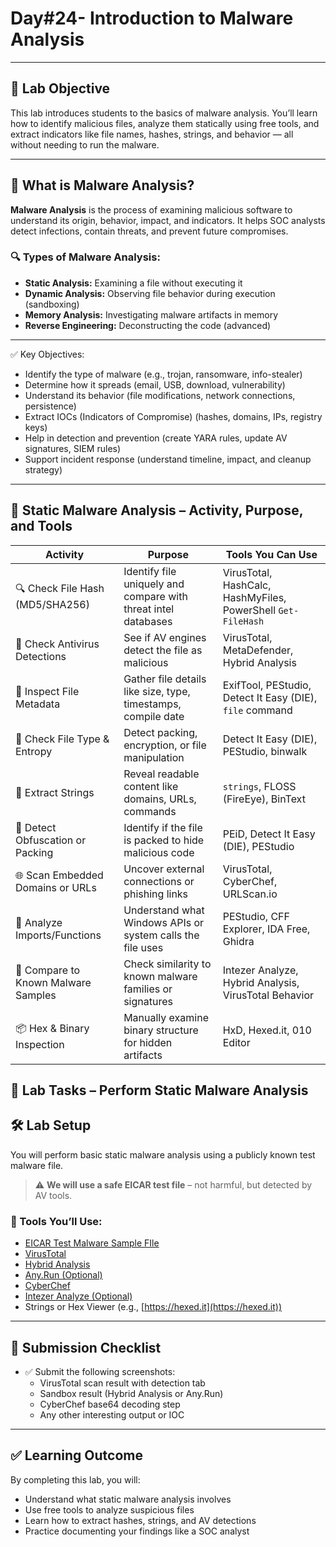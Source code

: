 # **Day#24- Introduction to Malware Analysis**

---

## 🎯 **Lab Objective**

This lab introduces students to the basics of malware analysis. You’ll learn how to identify malicious files, analyze them statically using free tools, and extract indicators like file names, hashes, strings, and behavior — all without needing to run the malware.

---

## 🧠 **What is Malware Analysis?**

**Malware Analysis** is the process of examining malicious software to understand its origin, behavior, impact, and indicators. It helps SOC analysts detect infections, contain threats, and prevent future compromises.

### 🔍 Types of Malware Analysis:
- **Static Analysis:** Examining a file without executing it
- **Dynamic Analysis:** Observing file behavior during execution (sandboxing)
- **Memory Analysis:** Investigating malware artifacts in memory
- **Reverse Engineering:** Deconstructing the code (advanced)

---

✅ Key Objectives:
- Identify the type of malware (e.g., trojan, ransomware, info-stealer)
- Determine how it spreads (email, USB, download, vulnerability)
- Understand its behavior (file modifications, network connections, persistence)
- Extract IOCs (Indicators of Compromise) (hashes, domains, IPs, registry keys)
- Help in detection and prevention (create YARA rules, update AV signatures, SIEM rules)
- Support incident response (understand timeline, impact, and cleanup strategy)

---

## 🧠 **Static Malware Analysis – Activity, Purpose, and Tools**

| **Activity**                          | **Purpose**                                                      | **Tools You Can Use**                                           |
|--------------------------------------|------------------------------------------------------------------|------------------------------------------------------------------|
| 🔍 Check File Hash (MD5/SHA256)      | Identify file uniquely and compare with threat intel databases   | VirusTotal, HashCalc, HashMyFiles, PowerShell `Get-FileHash`    |
| 🛑 Check Antivirus Detections        | See if AV engines detect the file as malicious                   | VirusTotal, MetaDefender, Hybrid Analysis                       |
| 📎 Inspect File Metadata             | Gather file details like size, type, timestamps, compile date    | ExifTool, PEStudio, Detect It Easy (DIE), `file` command         |
| 🧪 Check File Type & Entropy         | Detect packing, encryption, or file manipulation                 | Detect It Easy (DIE), PEStudio, binwalk                         |
| 🧵 Extract Strings                   | Reveal readable content like domains, URLs, commands             | `strings`, FLOSS (FireEye), BinText                            |
| 🔐 Detect Obfuscation or Packing     | Identify if the file is packed to hide malicious code            | PEiD, Detect It Easy (DIE), PEStudio                            |
| 🌐 Scan Embedded Domains or URLs     | Uncover external connections or phishing links                   | VirusTotal, CyberChef, URLScan.io                              |
| 🔁 Analyze Imports/Functions         | Understand what Windows APIs or system calls the file uses       | PEStudio, CFF Explorer, IDA Free, Ghidra                        |
| 🧬 Compare to Known Malware Samples  | Check similarity to known malware families or signatures         | Intezer Analyze, Hybrid Analysis, VirusTotal Behavior           |
| 📦 Hex & Binary Inspection           | Manually examine binary structure for hidden artifacts           | HxD, Hexed.it, 010 Editor                                       |


## 🧪 **Lab Tasks – Perform Static Malware Analysis**


## 🛠️ **Lab Setup**

You will perform basic static malware analysis using a publicly known test malware file.
> ⚠️ **We will use a safe EICAR test file** – not harmful, but detected by AV tools.

### 🔧 Tools You’ll Use:
- [EICAR Test Malware Sample FIle](https://www.eicar.org/download/eicar-com-2/?wpdmdl=8842&refresh=67f24bb33b5f41743932339)
- [VirusTotal](https://www.virustotal.com)
- [Hybrid Analysis](https://www.hybrid-analysis.com/)
- [Any.Run (Optional)](https://any.run)
- [CyberChef](https://gchq.github.io/CyberChef)
- [Intezer Analyze (Optional)](https://analyze.intezer.com/)
- Strings or Hex Viewer (e.g., [https://hexed.it](https://hexed.it))

---

## 📝 **Submission Checklist**

- ✅ Submit the following screenshots:
  - VirusTotal scan result with detection tab
  - Sandbox result (Hybrid Analysis or Any.Run)
  - CyberChef base64 decoding step
  - Any other interesting output or IOC

---

## ✅ **Learning Outcome**

By completing this lab, you will:
- Understand what static malware analysis involves  
- Use free tools to analyze suspicious files  
- Learn how to extract hashes, strings, and AV detections  
- Practice documenting your findings like a SOC analyst

